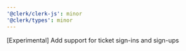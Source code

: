 ```yaml
---
'@clerk/clerk-js': minor
'@clerk/types': minor
---
```


[Experimental] Add support for ticket sign-ins and sign-ups
